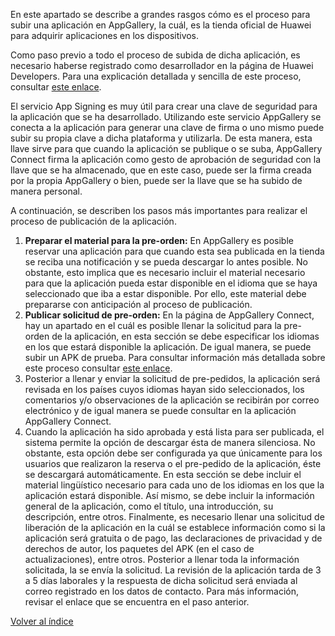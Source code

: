 
En este apartado se describe a grandes rasgos cómo es el proceso para subir una aplicación en AppGallery, la cuál, es la tienda oficial de Huawei para adquirir aplicaciones en los dispositivos.

Como paso previo a todo el proceso de subida de dicha aplicación, es necesario haberse registrado como desarrollador en la página de Huawei Developers. Para una explicación detallada y sencilla de este proceso, consultar [este enlace](https://developer.huawei.com/consumer/en/training/course/video/C101675066353044075?currentVideoId=101675043860352334).

El servicio App Signing es muy útil para crear una clave de seguridad para la aplicación que se ha desarrollado. Utilizando este servicio AppGallery se conecta a la aplicación para generar una clave de firma o uno mismo puede subir su propia clave a dicha plataforma y utilizarla. De esta manera, esta llave sirve para que cuando la aplicación se publique o se suba, AppGallery Connect firma la aplicación como gesto de aprobación de seguridad con la llave que se ha almacenado, que en este caso, puede ser la firma creada por la propia AppGallery o bien, puede ser la llave que se ha subido de manera personal.

A continuación, se describen los pasos más importantes para realizar el proceso de publicación de la aplicación.

1. **Preparar el material para la pre-orden:**  En AppGallery es posible reservar una aplicación para que cuando esta sea publicada en la tienda se reciba una notificación y se pueda descargar lo antes posible. No obstante, esto implica que es necesario incluir el material necesario para que la aplicación pueda estar disponible en el idioma que se haya seleccionado que iba a estar disponible. Por ello, este material debe prepararse con anticipación al proceso de publicación.
2. **Publicar solicitud de pre-orden:** En la página de AppGallery Connect, hay un apartado en el cuál es posible llenar la solicitud para la pre-orden de la aplicación, en esta sección se debe especificar los idiomas en los que estará disponible la aplicación. De igual manera, se puede subir un APK de prueba. Para consultar información más detallada sobre este proceso consultar [este enlace](https://developer.huawei.com/consumer/en/training/course/video/C101675066353044075?currentVideoId=101675043860352334).
3. Posterior a llenar y enviar la solicitud de pre-pedidos, la aplicación será revisada en los países cuyos idiomas hayan sido seleccionados, los comentarios y/o observaciones de la aplicación se recibirán por correo electrónico y de igual manera se puede consultar en la aplicación AppGallery Connect.
4. Cuando la aplicación ha sido aprobada y está lista para ser publicada, el sistema permite la opción de descargar ésta de manera silenciosa. No obstante, esta opción debe ser configurada ya que únicamente para los usuarios que realizaron la reserva o el pre-pedido de la aplicación, éste se descargará automáticamente. En esta sección se debe incluir el material lingüístico necesario para cada uno de los idiomas en los que la aplicación estará disponible. Así mismo, se debe incluir la información general de la aplicación, como el título, una introducción, su descripción, entre otros. Finalmente, es necesario llenar una solicitud de liberación de la aplicación en la cuál se establece información como si la aplicación será gratuita o de pago, las declaraciones de privacidad y de derechos de autor, los paquetes del APK (en el caso de actualizaciones), entre otros. Posterior a llenar toda la información solicitada, la se envía la solicitud. La revisión de la aplicación tarda de 3 a 5 días laborales y la respuesta de dicha solicitud será enviada al correo registrado en los datos de contacto. Para más información, revisar el enlace que se encuentra en el paso anterior. 


[Volver al índice](../Acerca%20De%20HMS.md)
